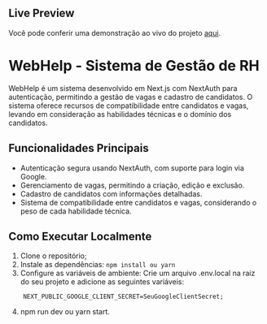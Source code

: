 ## Live Preview

Você pode conferir uma demonstração ao vivo do projeto [aqui](https://webhelp-antd.vercel.app/).

# WebHelp - Sistema de Gestão de RH

WebHelp é um sistema desenvolvido em Next.js com NextAuth para autenticação, permitindo a gestão de vagas e cadastro de candidatos.
O sistema oferece recursos de compatibilidade entre candidatos e vagas, levando em consideração as habilidades técnicas e o domínio dos candidatos.

## Funcionalidades Principais

- Autenticação segura usando NextAuth, com suporte para login via Google.
- Gerenciamento de vagas, permitindo a criação, edição e exclusão.
- Cadastro de candidatos com informações detalhadas.
- Sistema de compatibilidade entre candidatos e vagas, considerando o peso de cada habilidade técnica.


## Como Executar Localmente

1. Clone o repositório;
2. Instale as dependências: 
``` npm install ou yarn ``` 
3. Configure as variáveis de ambiente: Crie um arquivo .env.local na raiz do seu projeto e adicione as seguintes variáveis:
``` NEXT_PUBLIC_GOOGLE_CLIENT_ID=SeuGoogleClientId;
    NEXT_PUBLIC_GOOGLE_CLIENT_SECRET=SeuGoogleClientSecret;
``` 
4. npm run dev ou yarn start.